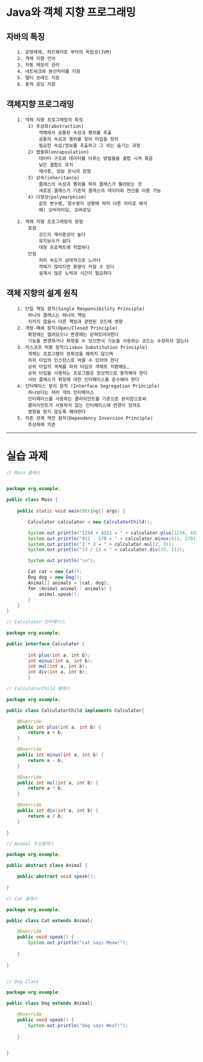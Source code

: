 # Java와 객체 지향 프로그래밍
## 자바의 특징
		1. 운영체제, 하드웨어로 부터의 독립성(JVM)
		2. 객체 지향 언어
		3. 자동 메모리 관리
		4. 네트워크와 분산처리를 지원
		5. 멀티 쓰레드 지원
		6. 동적 로딩 지원

## 객체지향 프로그래밍
		1. 객체 지향 프로그래밍의 특징
			1) 추상화(abstraction)
				객체에서 공통된 속성과 행위를 추출
				공통의 속성과 행위를 찾아 타입을 정의
				필요한 속성/정보를 추출하고 그 외는 숨기는 과정
			2) 캡슐화(encapsulation)
				데이터 구조와 데이터를 다루는 방법들을 결합 시켜 묶음
				낮은 결합도 유지
				재사용, 정보 은닉의 장점
			3) 상속(inheritance)
				클래스의 속성과 행위를 하위 클래스가 물려받는 것
				새로운 클래스가 기존의 클래스의 데이터와 연산을 이용 가능
			4) 다형성(polymorphism)
				같은 변수명, 함수명이 상황에 따라 다른 의미로 해석
				예) 오버라이딩, 오버로딩

		2. 객체 지향 프로그래밍의 장점
		 	장점
				코드의 재사용성이 높다
				유지보수가 쉽다
				대형 프로젝트에 적합하다
			단점
				처리 속도가 상대적으로 느리다
				객체가 많아지면 용량이 커질 수 있다
				설계시 많은 노력과 시간이 필요하다
## 객체 지향의 설계 원칙
		1. 단일 책임 원칙(Single Responsibility Principle)			
			하나의 클래스는 하나의 책임
			지키지 않을시 다른 책임과 관련된 코드에 영향
		2. 개방-폐쇄 원칙(Open/Closed Principle)
			확장에는 열려있으나 변경에는 닫혀있어야한다
			기능을 변경하거나 확장할 수 있으면서 기능을 사용하는 코드는 수정하지 않는다
		3. 리스코프 치환 원칙(Liskov Substitution Principle)
			객체는 프로그램의 정확성을 해하지 않으며 
			하위 타입의 인스턴스로 바꿀 수 있어야 한다
			상위 타입의 객체를 하위 타입의 객체로 치환해도, 
			상위 타입을 사용하는 프로그램은 정상적으로 동작해야 한다
			서브 클래스가 확장에 대한 인터페이스를 준수해야 한다
		4. 인터페이스 분리 원칙 (Interface Segregation Principle)
			하나보다는 여러 개의 인터페이스
			인터페이스를 사용하는 클라이언트를 기준으로 분리함으로써
			클라이언트가 사용하지 않는 인터페이스에 변경이 있어도
			영향을 받지 않도록 해야한다
		5. 의존 관계 역전 원칙(Dependency Inversion Principle)
			추상화에 의존
			


***
# 실습 과제


```java
// Main 클래스


package org.example;

public class Main {
	
	public static void main(String[] args) {

        Calculator calculator = new CalculatorChild();

        System.out.println("1234 + 4321 = " + calculator.plus(1234, 4321));
        System.out.println("911 - 170 = " + calculator.minus(911, 170));
        System.out.println("2 * 3 = " + calculator.mul(2, 3));
        System.out.println("33 / 11 = " + calculator.div(33, 11));

        System.out.println("\n");

        Cat cat = new Cat();
        Dog dog = new Dog();
        Animal[] animals = {cat, dog};
        for (Animal animal : animals) {
            animal.speak();
        }
    }
}

// Calculator 인터페이스

package org.example;

public interface Calculator {  
    
		int plus(int a, int b);  
		int minus(int a, int b);  
		int mul(int a, int b);  
		int div(int a, int b);  
		}

// CalculatorChild 클래스

package org.example;

public class CalculatorChild implements Calculator{

	@Override
	public int plus(int a, int b) {
		return a + b;
	}

	@Override
	public int minus(int a, int b) {
		return a - b;
	}

	@Override
	public int mul(int a, int b) {
		return a * b;
	}

	@Override
	public int div(int a, int b) {
		return a / b;
	}

}

// Animal 추상클래스  

package org.example;

public abstract class Animal {

	public abstract void speak();
	
}

// Cat 클래스

package org.example;

public class Cat extends Animal{

	@Override
	public void speak() {
		System.out.println("cat says Meow!");
		
	}
	
}


// Dog Class  

package org.example;

public class Dog extends Animal{

	@Override
	public void speak() {
		System.out.println("dog says Woof!");
		
	}

	
}
```